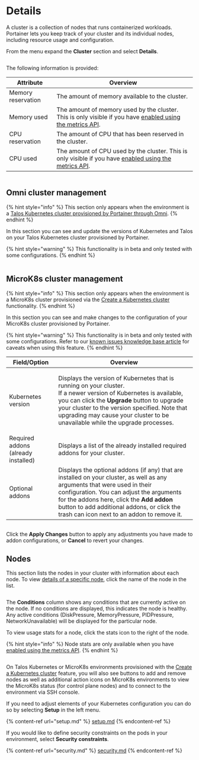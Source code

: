 # Details

A cluster is a collection of nodes that runs containerized workloads. Portainer lets you keep track of your cluster and its individual nodes, including resource usage and configuration.

From the menu expand the **Cluster** section and select **Details**.&#x20;

<figure><img src="../../../.gitbook/assets/2.20-kubernetes-cluster-details.gif" alt=""><figcaption></figcaption></figure>

The following information is provided:

| Attribute          | Overview                                                                                                                                                    |
| ------------------ | ----------------------------------------------------------------------------------------------------------------------------------------------------------- |
| Memory reservation | The amount of memory available to the cluster.                                                                                                              |
| Memory used        | The amount of memory used by the cluster. This is only visible if you have [enabled using the metrics API](setup.md#enable-features-using-the-metrics-api). |
| CPU reservation    | The amount of CPU that has been reserved in the cluster.                                                                                                    |
| CPU used           | The amount of CPU used by the cluster. This is only visible if you have [enabled using the metrics API](setup.md#enable-features-using-the-metrics-api).    |

<figure><img src="../../../.gitbook/assets/2.27-kubernetes-cluster-details-resource-reservation.png" alt=""><figcaption></figcaption></figure>

## Omni cluster management

{% hint style="info" %}
This section only appears when the environment is a [Talos Kubernetes cluster provisioned by Portainer through Omni](../../../admin/environments/add/kube-create/omni.md).
{% endhint %}

In this section you can see and update the versions of Kubernetes and Talos on your Talos Kubernetes cluster provisioned by Portainer.

{% hint style="warning" %}
This functionality is in beta and only tested with some configurations.
{% endhint %}

<figure><img src="../../../.gitbook/assets/2.26-kubernetes-cluster-details-omni.png" alt=""><figcaption></figcaption></figure>

## MicroK8s cluster management

{% hint style="info" %}
This section only appears when the environment is a MicroK8s cluster provisioned via the [Create a Kubernetes cluster](../../../admin/environments/add/kube-create/microk8s/) functionality.
{% endhint %}

In this section you can see and make changes to the configuration of your MicroK8s cluster provisioned by Portainer.

{% hint style="warning" %}
This functionality is in beta and only tested with some configurations. Refer to our [known issues knowledge base article](https://portal.portainer.io/knowledge/microk8s-known-issues) for caveats when using this feature.
{% endhint %}

| Field/Option                        | Overview                                                                                                                                                                                                                                                                                                                    |
| ----------------------------------- | --------------------------------------------------------------------------------------------------------------------------------------------------------------------------------------------------------------------------------------------------------------------------------------------------------------------------- |
| Kubernetes version                  | <p>Displays the version of Kubernetes that is running on your cluster.<br>If a newer version of Kubernetes is available, you can click the <strong>Upgrade</strong> button to upgrade your cluster to the version specified. Note that upgrading may cause your cluster to be unavailable while the upgrade processes. </p> |
| Required addons (already installed) | Displays a list of the already installed required addons for your cluster.                                                                                                                                                                                                                                                  |
| Optional addons                     | Displays the optional addons (if any) that are installed on your cluster, as well as any arguments that were used in their configuration. You can adjust the arguments for the addons here, click the **Add addon** button to add additional addons, or click the trash can icon next to an addon to remove it.             |

<figure><img src="../../../.gitbook/assets/2.19-kubernetes-cluster-microk8s.png" alt=""><figcaption></figcaption></figure>

Click the **Apply Changes** button to apply any adjustments you have made to addon configurations, or **Cancel** to revert your changes.

## Nodes

This section lists the nodes in your cluster with information about each node. To view [details of a specific node](node.md), click the name of the node in the list.&#x20;

<figure><img src="../../../.gitbook/assets/2.27-kubernetes-details-nodes-list.png" alt=""><figcaption></figcaption></figure>

The **Conditions** column shows any conditions that are currently active on the node. If no conditions are displayed, this indicates the node is healthy. Any active conditions (DiskPressure, MemoryPressure, PIDPressure, NetworkUnavailable) will be displayed for the particular node.

To view usage stats for a node, click the stats icon to the right of the node.

{% hint style="info" %}
Node stats are only available when you have [enabled using the metrics API](setup.md#enable-features-using-the-metrics-api).
{% endhint %}

<figure><img src="../../../.gitbook/assets/2.17-k8s-cluster-nodestats.png" alt=""><figcaption></figcaption></figure>

On Talos Kubernetes or MicroK8s environments provisioned with the [Create a Kubernetes cluster](../../../admin/environments/add/kube-create/) feature, you will also see buttons to add and remove nodes as well as additional action icons on MicroK8s environments to view the MicroK8s status (for control plane nodes) and to connect to the environment via SSH console.

If you need to adjust elements of your Kubernetes configuration you can do so by selecting **Setup** in the left menu.

{% content-ref url="setup.md" %}
[setup.md](setup.md)
{% endcontent-ref %}

If you would like to define security constraints on the pods in your environment, select **Security constraints**.

{% content-ref url="security.md" %}
[security.md](security.md)
{% endcontent-ref %}

